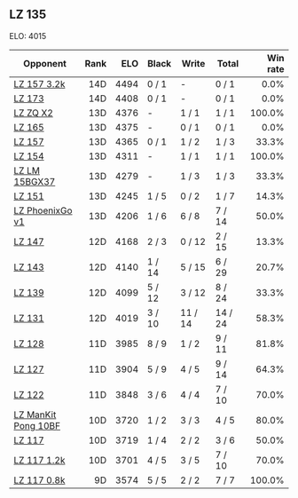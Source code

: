 ## LZ 135 ##

ELO: 4015

Opponent | Rank | ELO | Black | Write | Total | Win rate
---------|-----:|----:|-------|-------|-------|-------:
[LZ 157 3.2k](LZ%20157%203.2k.md) | 14D | 4494 | 0 / 1 | - | 0 / 1 | 0.0%
[LZ 173](LZ%20173.md) | 14D | 4408 | 0 / 1 | - | 0 / 1 | 0.0%
[LZ ZQ X2](LZ%20ZQ%20X2.md) | 13D | 4376 | - | 1 / 1 | 1 / 1 | 100.0%
[LZ 165](LZ%20165.md) | 13D | 4375 | - | 0 / 1 | 0 / 1 | 0.0%
[LZ 157](LZ%20157.md) | 13D | 4365 | 0 / 1 | 1 / 2 | 1 / 3 | 33.3%
[LZ 154](LZ%20154.md) | 13D | 4311 | - | 1 / 1 | 1 / 1 | 100.0%
[LZ LM 15BGX37](LZ%20LM%2015BGX37.md) | 13D | 4279 | - | 1 / 3 | 1 / 3 | 33.3%
[LZ 151](LZ%20151.md) | 13D | 4245 | 1 / 5 | 0 / 2 | 1 / 7 | 14.3%
[LZ PhoenixGo v1](LZ%20PhoenixGo%20v1.md) | 13D | 4206 | 1 / 6 | 6 / 8 | 7 / 14 | 50.0%
[LZ 147](LZ%20147.md) | 12D | 4168 | 2 / 3 | 0 / 12 | 2 / 15 | 13.3%
[LZ 143](LZ%20143.md) | 12D | 4140 | 1 / 14 | 5 / 15 | 6 / 29 | 20.7%
[LZ 139](LZ%20139.md) | 12D | 4099 | 5 / 12 | 3 / 12 | 8 / 24 | 33.3%
[LZ 131](LZ%20131.md) | 12D | 4019 | 3 / 10 | 11 / 14 | 14 / 24 | 58.3%
[LZ 128](LZ%20128.md) | 11D | 3985 | 8 / 9 | 1 / 2 | 9 / 11 | 81.8%
[LZ 127](LZ%20127.md) | 11D | 3904 | 5 / 9 | 4 / 5 | 9 / 14 | 64.3%
[LZ 122](LZ%20122.md) | 11D | 3848 | 3 / 6 | 4 / 4 | 7 / 10 | 70.0%
[LZ ManKit Pong 10BF](LZ%20ManKit%20Pong%2010BF.md) | 10D | 3720 | 1 / 2 | 3 / 3 | 4 / 5 | 80.0%
[LZ 117](LZ%20117.md) | 10D | 3719 | 1 / 4 | 2 / 2 | 3 / 6 | 50.0%
[LZ 117 1.2k](LZ%20117%201.2k.md) | 10D | 3701 | 4 / 5 | 3 / 5 | 7 / 10 | 70.0%
[LZ 117 0.8k](LZ%20117%200.8k.md) | 9D | 3574 | 5 / 5 | 2 / 2 | 7 / 7 | 100.0%
